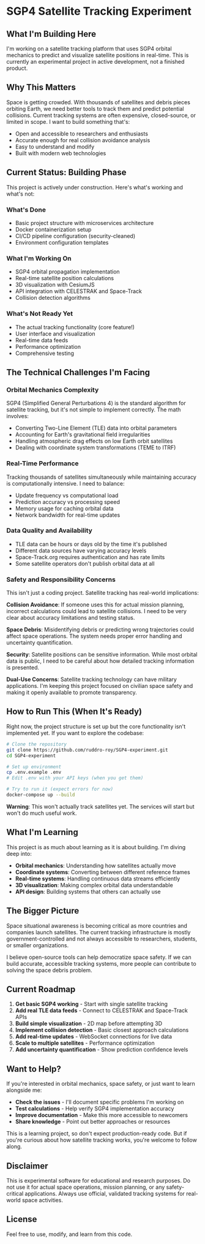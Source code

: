 # SGP4 Satellite Tracking Experiment

## What I'm Building Here

I'm working on a satellite tracking platform that uses SGP4 orbital mechanics to predict and visualize satellite positions in real-time. This is currently an experimental project in active development, not a finished product.

## Why This Matters

Space is getting crowded. With thousands of satellites and debris pieces orbiting Earth, we need better tools to track them and predict potential collisions. Current tracking systems are often expensive, closed-source, or limited in scope. I want to build something that's:

- Open and accessible to researchers and enthusiasts
- Accurate enough for real collision avoidance analysis
- Easy to understand and modify
- Built with modern web technologies

## Current Status: Building Phase

This project is actively under construction. Here's what's working and what's not:

### What's Done
- Basic project structure with microservices architecture
- Docker containerization setup
- CI/CD pipeline configuration (security-cleaned)
- Environment configuration templates

### What I'm Working On
- SGP4 orbital propagation implementation
- Real-time satellite position calculations
- 3D visualization with CesiumJS
- API integration with CELESTRAK and Space-Track
- Collision detection algorithms

### What's Not Ready Yet
- The actual tracking functionality (core feature!)
- User interface and visualization
- Real-time data feeds
- Performance optimization
- Comprehensive testing

## The Technical Challenges I'm Facing

### Orbital Mechanics Complexity
SGP4 (Simplified General Perturbations 4) is the standard algorithm for satellite tracking, but it's not simple to implement correctly. The math involves:
- Converting Two-Line Element (TLE) data into orbital parameters
- Accounting for Earth's gravitational field irregularities
- Handling atmospheric drag effects on low Earth orbit satellites
- Dealing with coordinate system transformations (TEME to ITRF)

### Real-Time Performance
Tracking thousands of satellites simultaneously while maintaining accuracy is computationally intensive. I need to balance:
- Update frequency vs computational load
- Prediction accuracy vs processing speed
- Memory usage for caching orbital data
- Network bandwidth for real-time updates

### Data Quality and Availability
- TLE data can be hours or days old by the time it's published
- Different data sources have varying accuracy levels
- Space-Track.org requires authentication and has rate limits
- Some satellite operators don't publish orbital data at all

### Safety and Responsibility Concerns

This isn't just a coding project. Satellite tracking has real-world implications:

**Collision Avoidance**: If someone uses this for actual mission planning, incorrect calculations could lead to satellite collisions. I need to be very clear about accuracy limitations and testing status.

**Space Debris**: Misidentifying debris or predicting wrong trajectories could affect space operations. The system needs proper error handling and uncertainty quantification.

**Security**: Satellite positions can be sensitive information. While most orbital data is public, I need to be careful about how detailed tracking information is presented.

**Dual-Use Concerns**: Satellite tracking technology can have military applications. I'm keeping this project focused on civilian space safety and making it openly available to promote transparency.

## How to Run This (When It's Ready)

Right now, the project structure is set up but the core functionality isn't implemented yet. If you want to explore the codebase:

```bash
# Clone the repository
git clone https://github.com/ruddro-roy/SGP4-experiment.git
cd SGP4-experiment

# Set up environment
cp .env.example .env
# Edit .env with your API keys (when you get them)

# Try to run it (expect errors for now)
docker-compose up --build
```

**Warning**: This won't actually track satellites yet. The services will start but won't do much useful work.

## What I'm Learning

This project is as much about learning as it is about building. I'm diving deep into:

- **Orbital mechanics**: Understanding how satellites actually move
- **Coordinate systems**: Converting between different reference frames
- **Real-time systems**: Handling continuous data streams efficiently  
- **3D visualization**: Making complex orbital data understandable
- **API design**: Building systems that others can actually use

## The Bigger Picture

Space situational awareness is becoming critical as more countries and companies launch satellites. The current tracking infrastructure is mostly government-controlled and not always accessible to researchers, students, or smaller organizations.

I believe open-source tools can help democratize space safety. If we can build accurate, accessible tracking systems, more people can contribute to solving the space debris problem.

## Current Roadmap

1. **Get basic SGP4 working** - Start with single satellite tracking
2. **Add real TLE data feeds** - Connect to CELESTRAK and Space-Track APIs  
3. **Build simple visualization** - 2D map before attempting 3D
4. **Implement collision detection** - Basic closest approach calculations
5. **Add real-time updates** - WebSocket connections for live data
6. **Scale to multiple satellites** - Performance optimization
7. **Add uncertainty quantification** - Show prediction confidence levels

## Want to Help?

If you're interested in orbital mechanics, space safety, or just want to learn alongside me:

- **Check the issues** - I'll document specific problems I'm working on
- **Test calculations** - Help verify SGP4 implementation accuracy
- **Improve documentation** - Make this more accessible to newcomers
- **Share knowledge** - Point out better approaches or resources

This is a learning project, so don't expect production-ready code. But if you're curious about how satellite tracking works, you're welcome to follow along.

## Disclaimer

This is experimental software for educational and research purposes. Do not use it for actual space operations, mission planning, or any safety-critical applications. Always use official, validated tracking systems for real-world space activities.

## License

Feel free to use, modify, and learn from this code.
